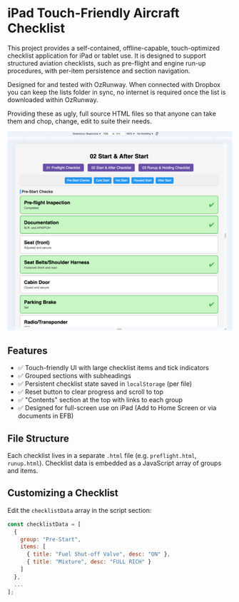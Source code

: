 # iPad Touch-Friendly Aircraft Checklist

This project provides a self-contained, offline-capable, touch-optimized checklist application for iPad or tablet use. It is designed to support structured aviation checklists, such as pre-flight and engine run-up procedures, with per-item persistence and section navigation.

Designed for and tested with OzRunway. When connected with Dropbox you can keep the lists folder in sync, no internet is required once the list is downloaded within OzRunway.


Providing these as ugly, full source HTML files so that anyone can take them and chop, change, edit to suite their needs.


![Prestart](/screenshots/start.png?raw=true "Pre Start")


## Features

- ✅ Touch-friendly UI with large checklist items and tick indicators
- ✅ Grouped sections with subheadings
- ✅ Persistent checklist state saved in `localStorage` (per file)
- ✅ Reset button to clear progress and scroll to top
- ✅ "Contents" section at the top with links to each group
- ✅ Designed for full-screen use on iPad (Add to Home Screen or via documents in EFB)

## File Structure

Each checklist lives in a separate `.html` file (e.g. `preflight.html`, `runup.html`). Checklist data is embedded as a JavaScript array of groups and items.

## Customizing a Checklist

Edit the `checklistData` array in the script section:

```js
const checklistData = [
  {
    group: "Pre-Start",
    items: [
      { title: "Fuel Shut-off Valve", desc: "ON" },
      { title: "Mixture", desc: "FULL RICH" }
    ]
  },
  ...
];
